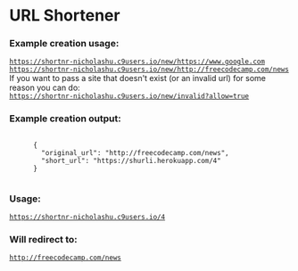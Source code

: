 <div class="container">
    <h1 class="header">
     URL Shortener
    </h1>
    <h3>Example creation usage:</h3>
    <code><a href="https://shortnr-nicholashu.c9users.io/new/https://www.google.com">https://shortnr-nicholashu.c9users.io/new/https://www.google.com</a></code>
    <br>
    <code><a href="https://shortnr-nicholashu.c9users.io/new/http://freecodecamp.com/news">https://shortnr-nicholashu.c9users.io/new/http://freecodecamp.com/news</a></code>
    <br>If you want to pass a site that doesn't exist (or an invalid url) for some reason you can do:<br>
    <code><a href="https://shortnr-nicholashu.c9users.io/new/invalid?allow=true">https://shortnr-nicholashu.c9users.io/new/invalid?allow=true</a></code>
    <h3>Example creation output:</h3>
    <code>
      {
        "original_url": "http://freecodecamp.com/news",
        "short_url": "https://shurli.herokuapp.com/4"
      }
    </code>
    <h3>Usage:</h3>
    <code><a href="https://shortnr-nicholashu.c9users.io/4">https://shortnr-nicholashu.c9users.io/4</a></code>
    <h3>Will redirect to:</h3>
    <code><a href="http://freecodecamp.com/news">http://freecodecamp.com/news</a></code>
  </div>
